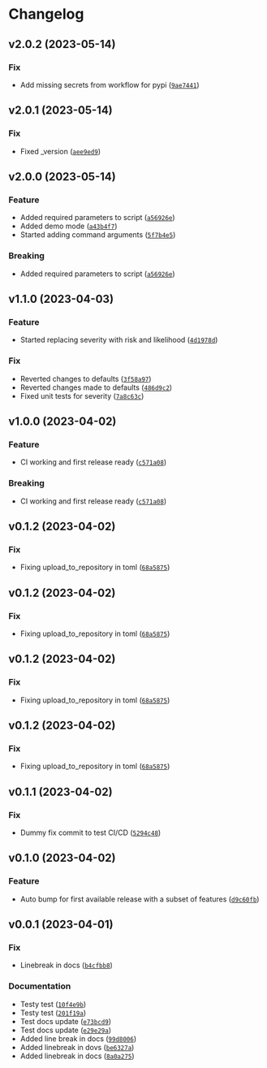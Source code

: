 # Changelog

<!--next-version-placeholder-->

## v2.0.2 (2023-05-14)
### Fix
* Add missing secrets from workflow for pypi ([`9ae7441`](https://github.com/tjtharrison/tmac/commit/9ae74419686151699b3df5bfe89d8634a2831485))

## v2.0.1 (2023-05-14)
### Fix
* Fixed _version ([`aee9ed9`](https://github.com/tjtharrison/tmac/commit/aee9ed9c6bf5d7ec179ca4abcf6714769aeab792))

## v2.0.0 (2023-05-14)
### Feature
* Added required parameters to script ([`a56926e`](https://github.com/tjtharrison/tmac/commit/a56926e2a7969a3185c9192daf1cf7e8fa99af55))
* Added demo mode ([`a43b4f7`](https://github.com/tjtharrison/tmac/commit/a43b4f79ae7f54b1dccfea4c2e00fabefd3ba3f4))
* Started adding command arguments ([`5f7b4e5`](https://github.com/tjtharrison/tmac/commit/5f7b4e524b37e7b3a01fed6722a3a99815a029b2))

### Breaking
* Added required parameters to script ([`a56926e`](https://github.com/tjtharrison/tmac/commit/a56926e2a7969a3185c9192daf1cf7e8fa99af55))

## v1.1.0 (2023-04-03)
### Feature
* Started replacing severity with risk and likelihood ([`4d1978d`](https://github.com/tjtharrison/tmac/commit/4d1978d07c12ff6958ae6a9c9606ab9343ece9b0))

### Fix
* Reverted changes to defaults ([`3f58a97`](https://github.com/tjtharrison/tmac/commit/3f58a97c61876f1f191363fc8295886d3f359e28))
* Reverted changes made to defaults ([`486d9c2`](https://github.com/tjtharrison/tmac/commit/486d9c29b7c38707a38b3f25bdb1c17c111e3cd8))
* Fixed unit tests for severity ([`7a8c63c`](https://github.com/tjtharrison/tmac/commit/7a8c63c6a54b81944ccf2d469b97c3f141c28ce3))

## v1.0.0 (2023-04-02)
### Feature
* CI working and first release ready ([`c571a08`](https://github.com/tjtharrison/tmac/commit/c571a086cd2face2e117bebf5317d87e96e42f06))

### Breaking
* CI working and first release ready ([`c571a08`](https://github.com/tjtharrison/tmac/commit/c571a086cd2face2e117bebf5317d87e96e42f06))

## v0.1.2 (2023-04-02)
### Fix
* Fixing upload_to_repository in toml ([`68a5875`](https://github.com/tjtharrison/tmac/commit/68a587550272a5c19c7292727afdc7fae2186e4b))

## v0.1.2 (2023-04-02)
### Fix
* Fixing upload_to_repository in toml ([`68a5875`](https://github.com/tjtharrison/tmac/commit/68a587550272a5c19c7292727afdc7fae2186e4b))

## v0.1.2 (2023-04-02)
### Fix
* Fixing upload_to_repository in toml ([`68a5875`](https://github.com/tjtharrison/tmac/commit/68a587550272a5c19c7292727afdc7fae2186e4b))

## v0.1.2 (2023-04-02)
### Fix
* Fixing upload_to_repository in toml ([`68a5875`](https://github.com/tjtharrison/tmac/commit/68a587550272a5c19c7292727afdc7fae2186e4b))

## v0.1.1 (2023-04-02)
### Fix
* Dummy fix commit to test CI/CD ([`5294c48`](https://github.com/tjtharrison/tmac/commit/5294c480389585c88b08a46e93e4e34b1ffaf0de))

## v0.1.0 (2023-04-02)
### Feature
* Auto bump for first available release with a subset of features ([`d9c60fb`](https://github.com/tjtharrison/tmac/commit/d9c60fbffe51a3777e9f7eebb81ba8a8a6e3d0c8))

## v0.0.1 (2023-04-01)
### Fix
* Linebreak in docs ([`b4cfbb8`](https://github.com/tjtharrison/tmac/commit/b4cfbb8728d7a2365dd7cd57c4fafc08c2a2cd0a))

### Documentation
* Testy test ([`10f4e9b`](https://github.com/tjtharrison/tmac/commit/10f4e9b40b8088f37dee31d1cff674fcb24bbde9))
* Testy test ([`201f19a`](https://github.com/tjtharrison/tmac/commit/201f19acb69512b95be697573017514fa2f765bd))
* Test docs update ([`e73bcd9`](https://github.com/tjtharrison/tmac/commit/e73bcd944dd61a839e127b371fec3953a928b4a8))
* Test docs update ([`e29e29a`](https://github.com/tjtharrison/tmac/commit/e29e29a52ada3a17abed59fac2acc9f4efedbf28))
* Added line break in docs ([`99d8006`](https://github.com/tjtharrison/tmac/commit/99d800603fef8f9cebdc0f8baee86a1f21be020f))
* Added linebreak in dovs ([`be6327a`](https://github.com/tjtharrison/tmac/commit/be6327aff678bab357e740959e396a173ed6b27e))
* Added linebreak in docs ([`8a0a275`](https://github.com/tjtharrison/tmac/commit/8a0a275fd18d310cf512b769bf99159474903288))
